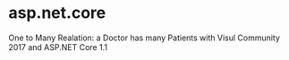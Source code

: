 # asp.net.core
One to Many Realation: a Doctor has many Patients
 with Visul Community 2017 and ASP.NET Core 1.1
